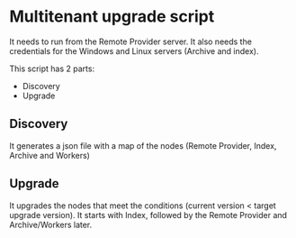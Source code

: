 # Multitenant upgrade script
  
It needs to run from the Remote Provider server.
It also needs the credentials for the Windows and Linux servers (Archive and index).

This script has 2 parts:  
* Discovery
* Upgrade

## Discovery
It generates a json file with a map of the nodes (Remote Provider, Index, Archive and Workers)

## Upgrade
It upgrades the nodes that meet the conditions (current version < target upgrade version).
It starts with Index, followed by the Remote Provider and Archive/Workers later.
